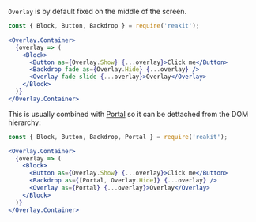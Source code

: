 `Overlay` is by default fixed on the middle of the screen.

```jsx
const { Block, Button, Backdrop } = require('reakit');

<Overlay.Container>
  {overlay => (
    <Block>
      <Button as={Overlay.Show} {...overlay}>Click me</Button>
      <Backdrop fade as={Overlay.Hide} {...overlay} />
      <Overlay fade slide {...overlay}>Overlay</Overlay>
    </Block>
  )}
</Overlay.Container>
```

This is usually combined with [Portal](../Portal/Portal.md) so it can be dettached from the DOM hierarchy:

```jsx
const { Block, Button, Backdrop, Portal } = require('reakit');

<Overlay.Container>
  {overlay => (
    <Block>
      <Button as={Overlay.Show} {...overlay}>Click me</Button>
      <Backdrop as={[Portal, Overlay.Hide]} {...overlay} />
      <Overlay as={Portal} {...overlay}>Overlay</Overlay>
    </Block>
  )}
</Overlay.Container>
```